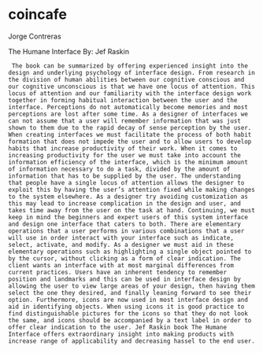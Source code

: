 # coincafe
Jorge Contreras
 
The Humane Interface 
By: Jef Raskin
 
     The book can be summarized by offering experienced insight into the design and underlying psychology of interface design. From research in the division of human abilities between our cognitive conscious and our cognitive unconscious is that we have one locus of attention. This locus of attention and our familiarity with the interface design work together in forming habitual interaction between the user and the interface. Perceptions do not automatically become memories and most perceptions are lost after some time. As a designer of interfaces we can not assume that a user will remember information that was just shown to them due to the rapid decay of sense perception by the user. When creating interfaces we must facilitate the process of both habit formation that does not impede the user and to allow users to develop habits that increase productivity of their work. When it comes to increasing productivity for the user we must take into account the information efficiency of the interface, which is the minimum amount of information necessary to do a task, divided by the amount of information that has to be supplied by the user. The understanding that people have a single locus of attention allows the designer to exploit this by having the user’s attention fixed while making changes to the system elsewhere. As a designer try avoiding customization as this may lead to increase complication in the design and user, and takes time away from the user on the task at hand. Continuing, we must keep in mind the beginners and expert users of this system interface and design one interface that caters to both. There are elementary operations that a user performs in various combinations that a user will use in order interact with your interface such as indicate, select, activate, and modify. As a designer we must aid in these elementary operations such as highlighting a single object pointed to by the cursor, without clicking as a form of clear indication. The client wants an interface with at most marginal differences from current practices. Users have an inherent tendency to remember position and landmarks and this can be used in interface design by allowing the user to view large areas of your design, then having them select the one they desired, and finally leaning forward to see their option. Furthermore, icons are now used in most interface design and aid in identifying objects. When using icons it is good practice to find distinguishable pictures for the icons so that they do not look the same, and icons should be accompanied by a text label in order to offer clear indication to the user. Jef Raskin book The Humane Interface offers extraordinary insight into making products with increase range of applicability and decreasing hassel to the end user. 

